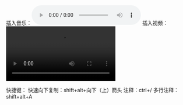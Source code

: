 插入音乐：<audio src="Laymen - 再遗忘.mp3" controls></audio>
插入视频：<video src="212.mp4" controls></video>

快捷键：
     快速向下复制：shift+alt+向下（上）箭头
     注释：ctrl+/
     多行注释：shift+alt+A